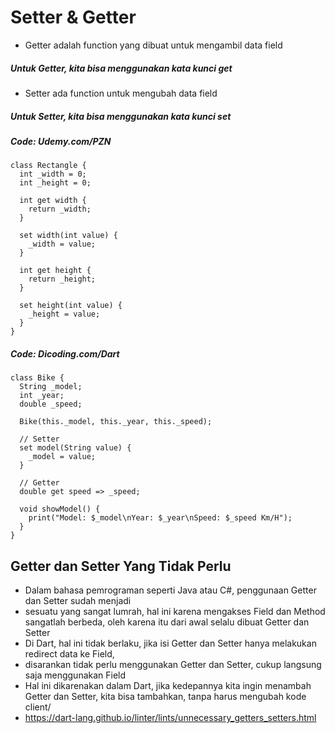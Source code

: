 # Setter & Getter
- Getter adalah function yang dibuat untuk mengambil data field
##### Untuk Getter, kita bisa menggunakan kata kunci get
- Setter ada function untuk mengubah data field
##### Untuk Setter, kita bisa menggunakan kata kunci set



##### Code: Udemy.com/PZN
```
class Rectangle {
  int _width = 0;
  int _height = 0;

  int get width {
    return _width;
  }

  set width(int value) {
    _width = value;
  }

  int get height {
    return _height;
  }

  set height(int value) {
    _height = value;
  }
}

```


##### Code: Dicoding.com/Dart
```
class Bike {
  String _model;
  int _year;
  double _speed;

  Bike(this._model, this._year, this._speed);

  // Setter
  set model(String value) {
    _model = value;
  }

  // Getter
  double get speed => _speed;

  void showModel() {
    print("Model: $_model\nYear: $_year\nSpeed: $_speed Km/H");
  }
}
```

## Getter dan Setter Yang Tidak Perlu
- Dalam bahasa pemrograman seperti Java atau C#, penggunaan Getter dan Setter sudah menjadi
- sesuatu yang sangat lumrah, hal ini karena mengakses Field dan Method sangatlah berbeda, oleh karena itu dari awal selalu dibuat Getter dan Setter
- Di Dart, hal ini tidak berlaku, jika isi Getter dan Setter hanya melakukan redirect data ke Field,
- disarankan tidak perlu menggunakan Getter dan Setter, cukup langsung saja menggunakan Field
- Hal ini dikarenakan dalam Dart, jika kedepannya kita ingin menambah Getter dan Setter, kita bisa tambahkan, tanpa harus mengubah kode client/
- https://dart-lang.github.io/linter/lints/unnecessary_getters_setters.html